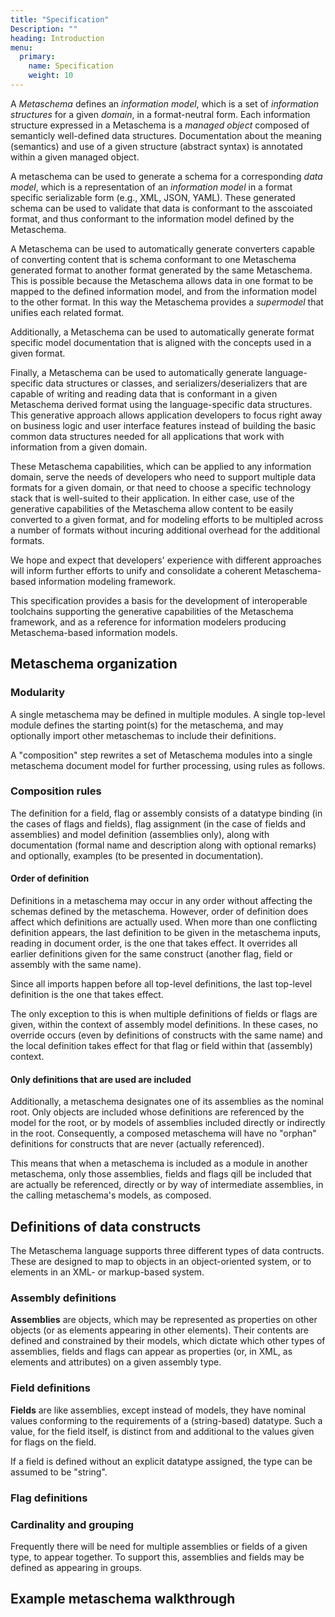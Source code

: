 ```yaml
---
title: "Specification"
Description: ""
heading: Introduction
menu:
  primary:
    name: Specification
    weight: 10
---
```


A *Metaschema* defines an *information model*, which is a set of *information structures* for a given *domain*, in a format-neutral form. Each information structure expressed in a Metaschema is a *managed object* composed of semanticly well-defined data structures. Documentation about the meaning (semantics) and use of a given structure (abstract syntax) is annotated within a given managed object.

A metaschema can be used to generate a schema for a corresponding *data model*, which is a representation of an *information model* in a format specific serializable form (e.g., XML, JSON, YAML). These generated schema can be used to validate that data is conformant to the asscoiated format, and thus conformant to the information model defined by the Metaschema.

A Metaschema can be used to automatically generate converters capable of converting content that is schema conformant to one Metaschema generated format to another format generated by the same Metaschema. This is possible because the Metaschema allows data in one format to be mapped to the defined information model, and from the information model to the other format. In this way the Metaschema provides a *supermodel* that unifies each related format.

Additionally, a Metaschema can be used to automatically generate format specific model documentation that is aligned with the concepts used in a given format.

Finally, a Metaschema can be used to automatically generate language-specific data structures or classes, and serializers/deserializers that are capable of writing and reading data that is conformant in a given Metaschema derived format using the language-specific data structures. This generative approach allows application developers to focus right away on business logic and user interface features instead of building the basic common data structures needed for all applications that work with information from a given domain.

These Metaschema capabilities, which can be applied to any information domain, serve the needs of developers who need to support multiple data formats for a given domain, or that need to choose a specific technology stack that is well-suited to their application. In either case, use of the generative capabilities of the Metaschema allow content to be easily converted to a given format, and for modeling efforts to be multipled across a number of formats without incuring additional overhead for the additional formats.

We hope and expect that developers' experience with different approaches will inform further efforts to unify and consolidate a coherent Metaschema-based information modeling framework.

This specification provides a basis for the development of interoperable toolchains supporting the generative capabilities of the Metaschema framework, and as a reference for information modelers producing Metaschema-based information models.

## Metaschema organization


### Modularity

A single metaschema may be defined in multiple modules. A single top-level module defines the starting point(s) for the metaschema, and may optionally import other metaschemas to include their definitions.

A "composition" step rewrites a set of Metaschema modules into a single metaschema document model for further processing, using rules as follows.

### Composition rules

The definition for a field, flag or assembly consists of a datatype binding (in the cases of flags and fields), flag assignment (in the case of fields and assemblies) and model definition (assemblies only), along with documentation (formal name and description along with optional remarks) and optionally, examples (to be presented in documentation).

#### Order of definition

Definitions in a metaschema may occur in any order without affecting the schemas defined by the metaschema. However, order of definition does affect which definitions are actually used. When more than one conflicting definition appears, the last definition to be given in the metaschema inputs, reading in document order, is the one that takes effect. It overrides all earlier definitions given for the same construct (another flag, field or assembly with the same name).

Since all imports happen before all top-level definitions, the last top-level definition is the one that takes effect.

The only exception to this is when multiple definitions of fields or flags are given, within the context of assembly model definitions. In these cases, no override occurs (even by definitions of constructs with the same name) and the local definition takes effect for that flag or field within that (assembly) context.

#### Only definitions that are used are included

Additionally, a metaschema designates one of its assemblies as the nominal root. Only objects are included whose definitions are referenced by the model for the root, or by models of  assemblies included directly or indirectly in the root. Consequently, a composed metaschema will have no "orphan" definitions for constructs that are never (actually referenced).

This means that when a metaschema is included as a module in another metaschema, only those assemblies, fields and flags qill be included that are actually be referenced, directly or by way of intermediate assemblies, in the calling metaschema's models, as composed.

## Definitions of data constructs

The Metaschema language supports three different types of data contructs. These are designed to map to objects in an object-oriented system, or to elements in an XML- or markup-based system.

### Assembly definitions

**Assemblies** are objects, which may be represented as properties on other objects (or as elements appearing in other elements). Their contents are defined and constrained by their models, which dictate which other types of assemblies, fields and flags can appear as properties (or, in XML, as elements and attributes) on a given assembly type.

### Field definitions

**Fields** are like assemblies, except instead of models, they have nominal values conforming to the requirements of a (string-based) datatype. Such a value, for the field itself, is distinct from and additional to the values given for flags on the field.

If a field is defined without an explicit datatype assigned, the type can be assumed to be "string".

### Flag definitions

### Cardinality and grouping

Frequently there will be need for multiple assemblies or fields of a given type, to appear together. To support this,  assemblies and fields may be defined as appearing in groups.


## Example metaschema walkthrough